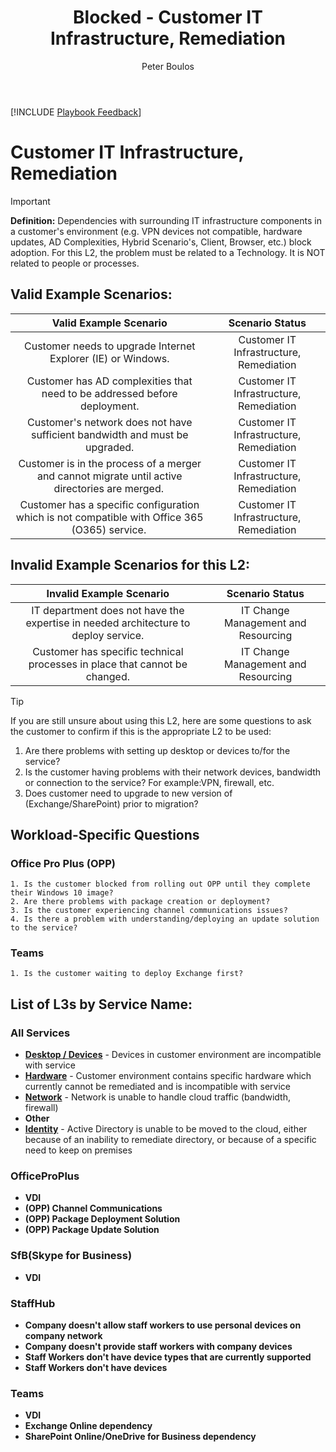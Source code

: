 ﻿---
# required metadata
title: Blocked - Customer IT Infrastructure, Remediation
description: Blocked - Customer IT Infrastructure, Remediation
author: Peter Boulos
ms.author: pboulos
manager: eduardod 
ms.date: 9/25/2019
ms.topic: playbook 
ms.prod: non-product-specific 
ms.custom: internal-playbook 
ft.audience: internal 
ft.owner: pboulos
---
[!INCLUDE [Playbook Feedback](./includes/questions-feedback.md)] 

# Customer IT Infrastructure, Remediation

> [!IMPORTANT]
> **Definition:** Dependencies with surrounding IT infrastructure components in a customer's environment (e.g. VPN devices not compatible, hardware updates, AD Complexities, Hybrid Scenario's, Client, Browser, etc.) block adoption.  For this L2, the problem must be related to a Technology. It is NOT related to people or processes. ​​​

## Valid Example Scenarios:
| Valid Example Scenario | Scenario Status |
| :--: | :--: |
| Customer needs to upgrade Internet Explorer (IE) or Windows. | Customer IT Infrastructure, Remediation |
| Customer has AD complexities that need to be addressed before deployment. | Customer IT Infrastructure, Remediation |
| Customer's network does not have sufficient bandwidth and must be upgraded.​ | Customer IT Infrastructure, Remediation |
| Customer is in the process of a merger and cannot migrate until active directories are merged.  | Customer IT Infrastructure, Remediation |
| Customer has a specific configuration which is not compatible with Office 365 (O365) service.  | Customer IT Infrastructure, Remediation |


## Invalid Example Scenarios for this L2:
| Invalid Example Scenario | Scenario Status |
| :--: | :--: |
| IT department does not have the expertise in needed architecture to deploy service. | IT Change Management and Resourcing |
| Customer has specific technical processes in place that cannot be changed. | IT Change Management and Resourcing |


> [!TIP]
> If you are still unsure about using this L2, here are some questions to ask the customer to confirm if this is the appropriate L2 to be used:
>    1. Are there problems with setting up desktop or devices to/for the service?
>    3. Is the customer having problems with their network devices, bandwidth or connection to the service? For example:VPN, firewall, etc.
>    5. Does customer need to upgrade to new version of (Exchange/SharePoint) prior to migration?​
>    

## Workload-Specific Questions
### Office Pro Plus (OPP)
    1. Is the customer blocked from rolling out OPP until they complete their Windows 10 image? 
    2. Are there problems with package creation or deployment?
    3. Is the customer experiencing channel communications issues?
    4. Is there a problem with understanding/deploying an update solution to the service?​
    
### Teams
    1. Is the customer waiting to deploy Exchange first?




## List of L3s by Service Name:

### All Services
- **[Desktop / Devices](l1l2l3-blocked-customer-it-infrastructure-remediation-desktop-devices.md)** - Devices in customer environment are incompatible with service
- **[Hardware](l1l2l3-blocked-customer-it-infrastructure-remediation-hardware.md)** - Customer environment contains specific hardware which currently cannot be remediated and is incompatible with service
- **[Network](l1l2l3-blocked-customer-it-infrastructure-remediation-network.md)** - Network is unable to handle cloud traffic (bandwidth, firewall)
- **Other**
- **[Identity](l1l2l3-blocked-customer-it-infrastructure-remediation-identity.md)** - Active Directory is unable to be moved to the cloud, either because of an inability to remediate directory, or because of a specific need to keep on premises
### OfficeProPlus
- **VDI**
- **(OPP) Channel Communications**
- **(OPP) Package Deployment Solution**
- **(OPP) Package Update Solution**
### SfB(Skype for Business)
- **VDI**
### StaffHub
- **Company doesn't allow staff workers to use personal devices on company network**
- **Company doesn't provide staff workers with company devices**
- **Staff Workers don't have device types that are currently supported**
- **Staff Workers don't have devices**
### Teams
- **VDI**
- **Exchange Online dependency**
- **SharePoint Online/OneDrive for Business dependency**
